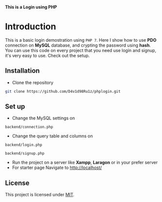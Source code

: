 
**This is a Login using PHP**

Introduction
============

This is a basic login demostration using ```PHP 7```. Here I show how to use **PDO** connection on **MySQL** database, and crypting the password using **hash**. You can use this code on every project that you need use login and signup, it's very easy to use. Check out the setup. 

Installation
------------

- Clone the repository
```bash
git clone https://github.com/D4v1d98Ru1z/phplogin.git
```

Set up
------------
- Change the MySQL settings on
```
backend/connection.php
```
- Change the query table and columns on
```
backend/login.php
```
```
backend/signup.php
```
- Run the project on a server like **Xampp**, **Laragon** or in your prefer server
- For starter page Navigate to [http://localhost/](http://localhost/)


License
-------
This project is licensed under [MIT](http://opensource.org/licenses/MIT).
